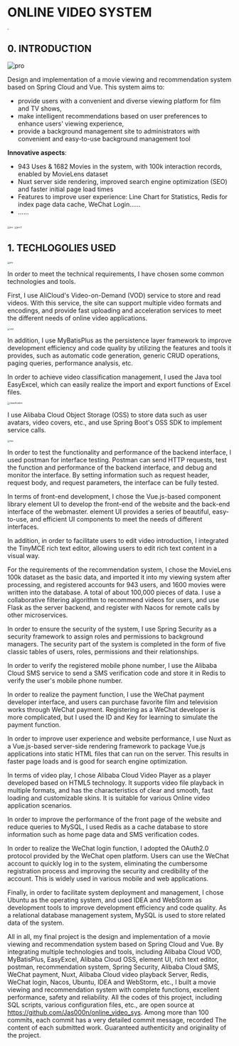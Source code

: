 # ONLINE VIDEO SYSTEM

<img src="./pic/tech_stack.png" style="zoom:20%;" />

## 0. INTRODUCTION
<img src="./pic/demo.gif" alt="pro"  />

Design and implementation of a movie viewing and recommendation system based on Spring Cloud and Vue. This system aims to: 
* provide users with a convenient and diverse viewing platform for film and TV shows, 
* make intelligent recommendations based on user preferences to enhance users' viewing experience,
* provide a background management site to administrators with convenient and easy-to-use background management tool

**Innovative aspects**:
* 943 Uses & 1682 Movies in the system, with 100k interaction records, enabled by MovieLens dataset
* Nuxt server side rendering, improved search engine optimization (SEO) and faster initial page load times
* Features to improve user experience: Line Chart for Statistics, Redis for index page data cache, WeChat Login......
* ......
<img src="./pic/pro.png" alt="pro" style="zoom:33%;" />

<img src="./pic/pro3.png" alt="pro3" style="zoom:33%;" />

## 1. TECHLOGOLIES USED
<img src="./pic/modules.png" alt="pro" style="zoom:33%;" />

In order to meet the technical requirements, I have chosen some common technologies and tools. 



First, I use AliCloud's Video-on-Demand (VOD) service to store and read videos. With this service, the site can support multiple video formats and encodings, and provide fast uploading and acceleration services to meet the different needs of online video applications. 

<img src="./pic/vod.png" alt="vod" style="zoom:33%;" />



In addition, I use MyBatisPlus as the persistence layer framework to improve development efficiency and code quality by utilizing the features and tools it provides, such as automatic code generation, generic CRUD operations, paging queries, performance analysis, etc. 



In order to achieve video classification management, I used the Java tool EasyExcel, which can easily realize the import and export functions of Excel files. 

<img src="./pic/classification.png" alt="classification" style="zoom:33%;" />



I use Alibaba Cloud Object Storage (OSS) to store data such as user avatars, video covers, etc., and use Spring Boot's OSS SDK to implement service calls.

<img src="./pic/oss.png" alt="oss" style="zoom:33%;" />

In order to test the functionality and performance of the backend interface, I used postman for interface testing. Postman can send HTTP requests, test the function and performance of the backend interface, and debug and monitor the interface. By setting information such as request header, request body, and request parameters, the interface can be fully tested.



In terms of front-end development, I chose the Vue.js-based component library element UI to develop the front-end of the website and the back-end interface of the webmaster. element UI provides a series of beautiful, easy-to-use, and efficient UI components to meet the needs of different interfaces. 



In addition, in order to facilitate users to edit video introduction, I integrated the TinyMCE rich text editor, allowing users to edit rich text content in a visual way.



For the requirements of the recommendation system, I chose the MovieLens 100k dataset as the basic data, and imported it into my viewing system after processing, and registered accounts for 943 users, and 1600 movies were written into the database. A total of about 100,000 pieces of data. I use a collaborative filtering algorithm to recommend videos for users, and use Flask as the server backend, and register with Nacos for remote calls by other microservices.



In order to ensure the security of the system, I use Spring Security as a security framework to assign roles and permissions to background managers. The security part of the system is completed in the form of five classic tables of users, roles, permissions and their relationships.



In order to verify the registered mobile phone number, I use the Alibaba Cloud SMS service to send a SMS verification code and store it in Redis to verify the user's mobile phone number.



In order to realize the payment function, I use the WeChat payment developer interface, and users can purchase favorite film and television works through WeChat payment. Registering as a WeChat developer is more complicated, but I used the ID and Key for learning to simulate the payment function.



In order to improve user experience and website performance, I use Nuxt as a Vue.js-based server-side rendering framework to package Vue.js applications into static HTML files that can run on the server. This results in faster page loads and is good for search engine optimization.



In terms of video play, I chose Alibaba Cloud Video Player as a player developed based on HTML5 technology. It supports video file playback in multiple formats, and has the characteristics of clear and smooth, fast loading and customizable skins. It is suitable for various Online video application scenarios.



In order to improve the performance of the front page of the website and reduce queries to MySQL, I used Redis as a cache database to store information such as home page data and SMS verification codes.



In order to realize the WeChat login function, I adopted the OAuth2.0 protocol provided by the WeChat open platform. Users can use the WeChat account to quickly log in to the system, eliminating the cumbersome registration process and improving the security and credibility of the account. This is widely used in various mobile and web applications.

Finally, in order to facilitate system deployment and management, I chose Ubuntu as the operating system, and used IDEA and WebStorm as development tools to improve development efficiency and code quality. As a relational database management system, MySQL is used to store related data of the system.

All in all, my final project is the design and implementation of a movie viewing and recommendation system based on Spring Cloud and Vue. By integrating multiple technologies and tools, including Alibaba Cloud VOD, MyBatisPlus, EasyExcel, Alibaba Cloud OSS, element UI, rich text editor, postman, recommendation system, Spring Security, Alibaba Cloud SMS, WeChat payment, Nuxt, Alibaba Cloud video playback Server, Redis, WeChat login, Nacos, Ubuntu, IDEA and WebStorm, etc., I built a movie viewing and recommendation system with complete functions, excellent performance, safety and reliability. All the codes of this project, including SQL scripts, various configuration files, etc., are open source at https://github.com/Jas000n/online_video_sys. Among more than 100 commits, each commit has a very detailed commit message, recorded The content of each submitted work. Guaranteed authenticity and originality of the project. 
